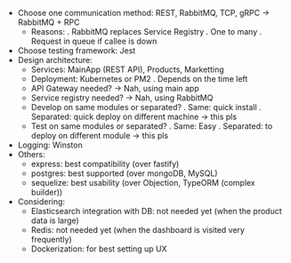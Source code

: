 - Choose one communication method: REST, RabbitMQ, TCP, gRPC
  -> RabbitMQ + RPC
  + Reasons:
    . RabbitMQ replaces Service Registry
    . One to many
    . Request in queue if callee is down
- Choose testing framework: Jest
- Design architecture:
  + Services: MainApp (REST API), Products, Marketting
  + Deployment: Kubernetes or PM2
    . Depends on the time left
  + API Gateway needed? -> Nah, using main app
  + Service registry needed? -> Nah, using RabbitMQ
  + Develop on same modules or separated?
    . Same: quick install
    . Separated: quick deploy on different machine -> this pls
  + Test on same modules or separated?
    . Same: Easy
    . Separated: to deploy on different module -> this pls
- Logging: Winston
- Others:
  + express: best compatibility (over fastify)
  + postgres: best supported (over mongoDB, MySQL)
  + sequelize: best usability (over Objection, TypeORM (complex builder))
- Considering:
  + Elasticsearch integration with DB: not needed yet (when the product data is large)
  + Redis: not needed yet (when the dashboard is visited very frequently)
  + Dockerization: for best setting up UX
